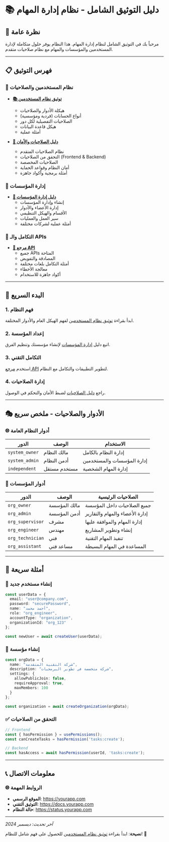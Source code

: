 # 📚 دليل التوثيق الشامل - نظام إدارة المهام

## 🎯 نظرة عامة

مرحباً بك في التوثيق الشامل لنظام إدارة المهام. هذا النظام يوفر حلول متكاملة لإدارة المستخدمين والمؤسسات والمهام مع نظام صلاحيات متقدم.

---

## 📋 فهرس التوثيق

### 🔐 نظام المستخدمين والصلاحيات
- **[📚 توثيق نظام المستخدمين](./USER_SYSTEM_DOCUMENTATION.md)**
  - هيكلة الأدوار والصلاحيات
  - أنواع الحسابات (فردية ومؤسسية)
  - الصلاحيات التفصيلية لكل دور
  - هيكل قاعدة البيانات
  - أمثلة عملية

- **[🔐 دليل الصلاحيات والأمان](./USER_PERMISSIONS_GUIDE.md)**
  - نظام الصلاحيات المتقدم
  - التحقق من الصلاحيات (Frontend & Backend)
  - الصلاحيات المخصصة
  - أمان النظام وقواعد الحماية
  - أمثلة برمجية وأكواد جاهزة

### 🏢 إدارة المؤسسات
- **[🏢 دليل إدارة المؤسسات](./ORGANIZATION_MANAGEMENT.md)**
  - إنشاء وإدارة المؤسسات
  - إدارة الأعضاء والأدوار
  - الأقسام والهيكل التنظيمي
  - سير العمل والعمليات
  - أمثلة عملية لشركات مختلفة

### 🔌 التكامل والـ APIs
- **[🔌 مرجع API](./API_REFERENCE.md)**
  - جميع APIs المتاحة
  - المصادقة والتفويض
  - أمثلة التكامل بلغات مختلفة
  - معالجة الأخطاء
  - أكواد جاهزة للاستخدام

---

## 🚀 البدء السريع

### 1. **فهم النظام**
ابدأ بقراءة [توثيق نظام المستخدمين](./USER_SYSTEM_DOCUMENTATION.md) لفهم الهيكل العام والأدوار المختلفة.

### 2. **إعداد المؤسسة**
اتبع دليل [إدارة المؤسسات](./ORGANIZATION_MANAGEMENT.md) لإنشاء مؤسستك وتنظيم الفرق.

### 3. **التكامل التقني**
استخدم [مرجع API](./API_REFERENCE.md) لتطوير التطبيقات والتكامل مع النظام.

### 4. **إدارة الصلاحيات**
راجع [دليل الصلاحيات](./USER_PERMISSIONS_GUIDE.md) لضبط الأمان والتحكم في الوصول.

---

## 🎭 الأدوار والصلاحيات - ملخص سريع

### 🌐 أدوار النظام العامة
| الدور | الوصف | الاستخدام |
|-------|--------|-----------|
| `system_owner` | مالك النظام | إدارة النظام بالكامل |
| `system_admin` | أدمن النظام | إدارة المؤسسات والمستخدمين |
| `independent` | مستخدم مستقل | إدارة المهام الشخصية |

### 🏢 أدوار المؤسسات
| الدور | الوصف | الصلاحيات الرئيسية |
|-------|--------|-------------------|
| `org_owner` | مالك المؤسسة | جميع الصلاحيات داخل المؤسسة |
| `org_admin` | أدمن المؤسسة | إدارة الأعضاء والمهام والتقارير |
| `org_supervisor` | مشرف | إدارة المهام والموافقة عليها |
| `org_engineer` | مهندس | إنشاء وتطوير المشاريع |
| `org_technician` | فني | تنفيذ المهام التقنية |
| `org_assistant` | مساعد فني | المساعدة في المهام البسيطة |

---

## 🔧 أمثلة سريعة

### 👤 إنشاء مستخدم جديد
```typescript
const userData = {
  email: "user@company.com",
  password: "securePassword",
  name: "أحمد محمد",
  role: "org_engineer",
  accountType: "organization",
  organizationId: "org_123"
};

const newUser = await createUser(userData);
```

### 🏢 إنشاء مؤسسة
```typescript
const orgData = {
  name: "شركة التقنية المتقدمة",
  description: "شركة متخصصة في تطوير البرمجيات",
  settings: {
    allowPublicJoin: false,
    requireApproval: true,
    maxMembers: 100
  }
};

const organization = await createOrganization(orgData);
```

### ✅ التحقق من الصلاحيات
```typescript
// Frontend
const { hasPermission } = usePermissions();
const canCreateTasks = hasPermission('tasks:create');

// Backend
const hasAccess = await hasPermission(userId, 'tasks:create');
```

---

## 📞 معلومات الاتصال

### 🌐 الروابط المهمة
- **الموقع الرسمي**: https://yourapp.com
- **التوثيق التقني**: https://docs.yourapp.com
- **حالة النظام**: https://status.yourapp.com

---

*آخر تحديث: ديسمبر 2024*

**نصيحة**: ابدأ بقراءة [توثيق نظام المستخدمين](./USER_SYSTEM_DOCUMENTATION.md) للحصول على فهم شامل للنظام! 🚀

